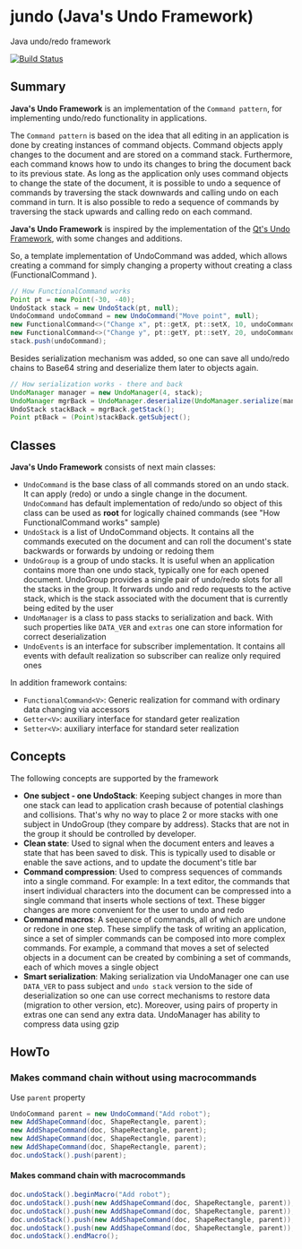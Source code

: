# jundo (Java's Undo Framework)
Java undo/redo framework

[![Build Status](https://travis-ci.org/ValeriusGC/jundo.svg?branch=master)](https://travis-ci.org/ValeriusGC/jundo)

## Summary

**Java's Undo Framework** is an implementation of the `Command pattern`, for implementing undo/redo functionality in applications.

The `Command pattern` is based on the idea that all editing in an application is done by creating instances of command objects. Command objects apply changes to the document and are stored on a command stack. Furthermore, each command knows how to undo its changes to bring the document back to its previous state. As long as the application only uses command objects to change the state of the document, it is possible to undo a sequence of commands by traversing the stack downwards and calling undo on each command in turn. It is also possible to redo a sequence of commands by traversing the stack upwards and calling redo on each command.

**Java's Undo Framework** is inspired by the implementation of the [Qt's Undo Framework](http://doc.qt.io/qt-5/qundo.html), with some changes and additions. 

So, a template implementation of UndoCommand was added, which allows creating a command for simply changing a property without creating a class (FunctionalCommand <V extends java.io.Serializable>).

 ```java
// How FunctionalCommand works
Point pt = new Point(-30, -40);
UndoStack stack = new UndoStack(pt, null);
UndoCommand undoCommand = new UndoCommand("Move point", null);
new FunctionalCommand<>("Change x", pt::getX, pt::setX, 10, undoCommand);
new FunctionalCommand<>("Change y", pt::getY, pt::setY, 20, undoCommand);
stack.push(undoCommand);
```

Besides serialization mechanism was added, so one can save all undo/redo chains to Base64 string and deserialize them later to objects again.

```java
// How serialization works - there and back
UndoManager manager = new UndoManager(4, stack);
UndoManager mgrBack = UndoManager.deserialize(UndoManager.serialize(manager, true));
UndoStack stackBack = mgrBack.getStack();
Point ptBack = (Point)stackBack.getSubject();
```

##  Classes

**Java's Undo Framework** consists of next main classes:

- `UndoCommand` is the base class of all commands stored on an undo stack. It can apply (redo) or undo a single change in the document. `UndoCommand` has default implementation of redo/undo so object of this class can be used as **root** for logically chained commands (see "How FunctionalCommand works" sample)
- `UndoStack` is a list of UndoCommand objects. It contains all the commands executed on the document and can roll the document's state backwards or forwards by undoing or redoing them
- `UndoGroup` is a group of undo stacks. It is useful when an application contains more than one undo stack, typically one for each opened document. UndoGroup provides a single pair of undo/redo slots for all the stacks in the group. It forwards undo and redo requests to the active stack, which is the stack associated with the document that is currently being edited by the user
- `UndoManager` is a class to pass stacks to serialization and back. With such properties like `DATA_VER` and `extras` one can store information for correct deserialization
- `UndoEvents` is an interface for subscriber implementation. It contains all events with default realization so subscriber can realize only required ones

In addition framework contains:

- `FunctionalCommand<V>`: Generic realization for command with ordinary data changing via accessors
- `Getter<V>`: auxiliary interface for standard geter realization
- `Setter<V>`: auxiliary interface for standard seter realization

## Concepts

The following concepts are supported by the framework

- **One subject - one UndoStack**: Keeping subject changes in more than one stack can lead to application crash because of potential clashings and collisions. That's why no way to place 2 or more stacks with one subject in UndoGroup (they compare by address). Stacks that are not in the group it should be controlled by developer.
- **Clean state**: Used to signal when the document enters and leaves a state that has been saved to disk. This is typically used to disable or enable the save actions, and to update the document's title bar
- **Command compression**: Used to compress sequences of commands into a single command. For example: In a text editor, the commands that insert individual characters into the document can be compressed into a single command that inserts whole sections of text. These bigger changes are more convenient for the user to undo and redo
- **Command macros**: A sequence of commands, all of which are undone or redone in one step. These simplify the task of writing an application, since a set of simpler commands can be composed into more complex commands. For example, a command that moves a set of selected objects in a document can be created by combining a set of commands, each of which moves a single object
- **Smart serialization**: Making serialization via UndoManager one can use `DATA_VER` to pass subject and `undo stack` version to the side of deserialization so one can use correct mechanisms to restore data (migration to other version, etc). Moreover, using pairs of property in extras one can send any extra data. UndoManager has ability to compress data using gzip

## HowTo

### Makes command chain without using macrocommands

Use `parent` property

```java
UndoCommand parent = new UndoCommand("Add robot");
new AddShapeCommand(doc, ShapeRectangle, parent);
new AddShapeCommand(doc, ShapeRectangle, parent);
new AddShapeCommand(doc, ShapeRectangle, parent);
new AddShapeCommand(doc, ShapeRectangle, parent);
doc.undoStack().push(parent);
```

#### Makes command chain with macrocommands

```java
doc.undoStack().beginMacro("Add robot");
doc.undoStack().push(new AddShapeCommand(doc, ShapeRectangle, parent));
doc.undoStack().push(new AddShapeCommand(doc, ShapeRectangle, parent));
doc.undoStack().push(new AddShapeCommand(doc, ShapeRectangle, parent));
doc.undoStack().push(new AddShapeCommand(doc, ShapeRectangle, parent));
doc.undoStack().endMacro();
```
